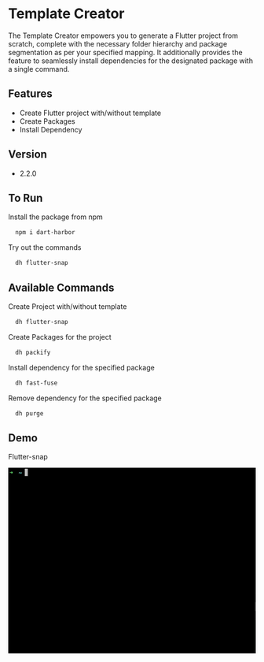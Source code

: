 
# Template Creator

The Template Creator empowers you to generate a Flutter project from scratch, complete with the necessary folder hierarchy and package segmentation as per your specified mapping. It additionally provides the feature to seamlessly install dependencies for the designated package with a single command.


## Features

- Create Flutter project with/without template
- Create Packages
- Install Dependency

## Version
- 2.2.0

## To Run

Install the package from npm

```bash
  npm i dart-harbor
```

Try out the commands

```bash
  dh flutter-snap
```


## Available Commands

Create Project with/without template

```bash
  dh flutter-snap
```
Create Packages for the project

```bash
  dh packify
```

Install dependency for the specified package

```bash
  dh fast-fuse
```

Remove dependency for the specified package

```bash
  dh purge
```

## Demo

Flutter-snap

![Alt flutter-snap](https://github.com/naveenmohan07/dart-harbour/blob/main/bin/assets/dh-flutter-snap.gif?raw=true)
